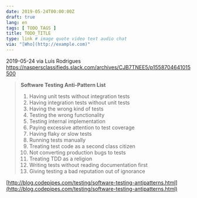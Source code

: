 ```yaml
---
date: 2019-05-24T00:00:00Z
draft: true
lang: en
tags: [ TODO_TAGS ]
title: TODO_TITLE
type: link # image quote video text audio chat
via: "[Who](http://example.com)"
---
```



2019-05-24 via Luís Rodrigues
https://naspersclassifieds.slack.com/archives/CJB7TNEE5/p1558704641015500

> **Software Testing Anti-Pattern List**
>
> 1. Having unit tests without integration tests
> 2. Having integration tests without unit tests
> 3. Having the wrong kind of tests
> 4. Testing the wrong functionality
> 5. Testing internal implementation
> 6. Paying excessive attention to test coverage
> 7. Having flaky or slow tests
> 8. Running tests manually
> 9. Treating test code as a second class citizen
> 10. Not converting production bugs to tests
> 11. Treating TDD as a religion
> 12. Writing tests without reading documentation first
> 13. Giving testing a bad reputation out of ignorance

[http://blog.codepipes.com/testing/software-testing-antipatterns.html](http://blog.codepipes.com/testing/software-testing-antipatterns.html)

